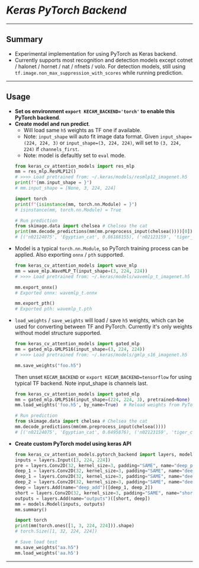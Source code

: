 # ___Keras PyTorch Backend___
***

## Summary
  - Experimental implementation for using PyTorch as Keras backend.
  - Currently supports most recognition and detection models except cotnet / halonet / hornet / nat / nfnets / volo. For detection models, still using `tf.image.non_max_suppression_with_scores` while running prediction.
***

## Usage
- **Set os environment `export KECAM_BACKEND='torch'` to enable this PyTorch backend**.
- **Create model and run predict**.
  - Will load same `h5` weights as TF one if available.
  - Note: `input_shape` will auto fit image data format. Given `input_shape=(224, 224, 3)` or `input_shape=(3, 224, 224)`, will set to `(3, 224, 224)` if `channels_first`.
  - Note: model is defaultly set to `eval` mode.
  ```py
  from keras_cv_attention_models import res_mlp
  mm = res_mlp.ResMLP12()
  # >>>> Load pretrained from: ~/.keras/models/resmlp12_imagenet.h5
  print(f"{mm.input_shape = }")
  # mm.input_shape = [None, 3, 224, 224]

  import torch
  print(f"{isinstance(mm, torch.nn.Module) = }")
  # isinstance(mm, torch.nn.Module) = True

  # Run prediction
  from skimage.data import chelsea # Chelsea the cat
  print(mm.decode_predictions(mm(mm.preprocess_input(chelsea())))[0])
  # [('n02124075', 'Egyptian_cat', 0.86188155), ('n02123159', 'tiger_cat', 0.05125639), ...]
  ```
- Model is a typical `torch.nn.Module`, so PyTorch training process can be applied. Also exporting `onnx` / `pth` supported.
  ```py
  from keras_cv_attention_models import wave_mlp
  mm = wave_mlp.WaveMLP_T(input_shape=(3, 224, 224))
  # >>>> Load pretrained from: ~/.keras/models/wavemlp_t_imagenet.h5

  mm.export_onnx()
  # Exported onnx: wavemlp_t.onnx

  mm.export_pth()
  # Exported pth: wavemlp_t.pth
  ```
- `load_weights` / `save_weights` will load / save `h5` weights, which can be used for converting between TF and PyTorch. Currently it's only weights without model structure supported.
  ```py
  from keras_cv_attention_models import gated_mlp
  mm = gated_mlp.GMLPS16(input_shape=(3, 224, 224))
  # >>>> Load pretrained from: ~/.keras/models/gmlp_s16_imagenet.h5

  mm.save_weights("foo.h5")
  ```
  Then unset `KECAM_BACKEND` or `export KECAM_BACKEND=tensorflow` for using typical TF backend. Note input_shape is channels last.
  ```py
  from keras_cv_attention_models import gated_mlp
  mm = gated_mlp.GMLPS16(input_shape=(224, 224, 3), pretrained=None)  # channels_last input_shape
  mm.load_weights('foo.h5', by_name=True)  # Reload weights from PyTorch backend

  # Run prediction
  from skimage.data import chelsea # Chelsea the cat
  mm.decode_predictions(mm(mm.preprocess_input(chelsea())))
  # [('n02124075', 'Egyptian_cat', 0.8495876), ('n02123159', 'tiger_cat', 0.029945023), ...]
  ```
- **Create custom PyTorch model using keras API**
  ```py
  from keras_cv_attention_models.pytorch_backend import layers, models
  inputs = layers.Input([3, 224, 224])
  pre = layers.Conv2D(32, kernel_size=3, padding="SAME", name="deep_pre_conv")(inputs)
  deep_1 = layers.Conv2D(32, kernel_size=3, padding="SAME", name="deep_1_1_conv")(pre)
  deep_1 = layers.Conv2D(32, kernel_size=3, padding="SAME", name="deep_1_2_conv")(deep_1)
  deep_2 = layers.Conv2D(32, kernel_size=3, padding="SAME", name="deep_2_conv")(pre)
  deep = layers.Add(name="deep_add")([deep_1, deep_2])
  short = layers.Conv2D(32, kernel_size=3, padding="SAME", name="short_conv")(inputs)
  outputs = layers.Add(name="outputs")([short, deep])
  mm = models.Model(inputs, outputs)
  mm.summary()

  import torch
  print(mm(torch.ones([1, 3, 224, 224])).shape)
  # torch.Size([1, 32, 224, 224])

  # Save load test
  mm.save_weights("aa.h5")
  mm.load_weights('aa.h5')
  ```
***
